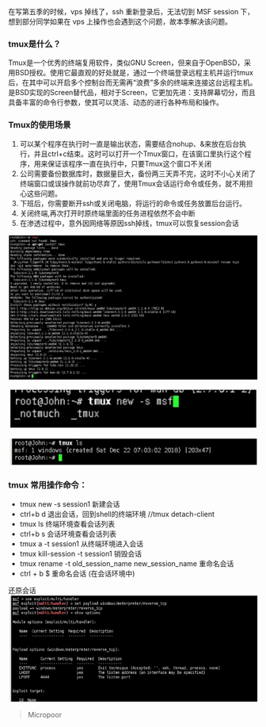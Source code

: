 在写第五季的时候，vps 掉线了，ssh 重新登录后，无法切到 MSF session 下，想到部分同学如果在 vps 上操作也会遇到这个问题，故本季解决该问题。

### tmux是什么？

Tmux是一个优秀的终端复用软件，类似GNU Screen，但来自于OpenBSD，采用BSD授权。使用它最直观的好处就是，通过一个终端登录远程主机并运行tmux后，在其中可以开启多个控制台而无需再“浪费”多余的终端来连接这台远程主机。是BSD实现的Screen替代品，相对于Screen，它更加先进：支持屏幕切分，而且具备丰富的命令行参数，使其可以灵活、动态的进行各种布局和操作。

### Tmux的使用场景  
1. 可以某个程序在执行时一直是输出状态，需要结合nohup、&来放在后台执行，并且ctrl+c结束。这时可以打开一个Tmux窗口，在该窗口里执行这个程序，用来保证该程序一直在执行中，只要Tmux这个窗口不关闭  
2. 公司需要备份数据库时，数据量巨大，备份两三天弄不完，这时不小心关闭了终端窗口或误操作就前功尽弃了，使用Tmux会话运行命令或任务，就不用担心这些问题。  
3. 下班后，你需要断开ssh或关闭电脑，将运行的命令或任务放置后台运行。  
4. 关闭终端,再次打开时原终端里面的任务进程依然不会中断  
5. 在渗透过程中，意外因网络等原因ssh掉线，tmux可以恢复session会话

![](/img/d47fa61934f99368662fb6fb6dd39d84.jpg)

![](/img/1b621f6005d83138d3a71662a08ac9d0.jpg)

![](/img/49159b718def6a0fe947df35f156c680.jpg)

### tmux 常用操作命令：  
* tmux new -s session1 新建会话  
* ctrl+b d 退出会话，回到shell的终端环境 //tmux detach-client   
* tmux ls 终端环境查看会话列表  
* ctrl+b s 会话环境查看会话列表  
* tmux a -t session1 从终端环境进入会话  
* tmux kill-session -t session1 销毁会话  
* tmux rename -t old_session_name new_session_name 重命名会话  
* ctrl + b $ 重命名会话 (在会话环境中)  

还原会话  
![](/img/c3741ac0522e6ae0e9c0e232caf06aef.jpg)

>   Micropoor
